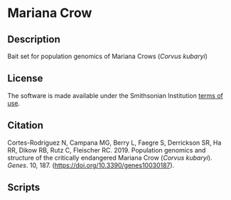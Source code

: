 # Mariana Crow  
## Description  
Bait set for population genomics of Mariana Crows (*Corvus kubaryi*)  
## License  
The software is made available under the Smithsonian Institution [terms of use](https://www.si.edu/termsofuse).  
## Citation  
Cortes-Rodriguez N, Campana MG, Berry L, Faegre S, Derrickson SR, Ha RR, Dikow RB, Rutz C, Fleischer RC. 2019. Population genomics and structure of the critically endangered Mariana Crow (*Corvus kubaryi*). *Genes*. 10, 187. (https://doi.org/10.3390/genes10030187).  
## Scripts  
